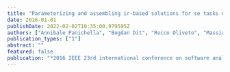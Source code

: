 ```yaml
---
title: "Parameterizing and assembling ir-based solutions for se tasks using genetic algorithms"
date: 2016-01-01
publishDate: 2022-02-02T10:35:00.979595Z
authors: ["Annibale Panichella", "Bogdan Dit", "Rocco Oliveto", "Massimiliano Di Penta", "Denys Poshyvanyk", "Andrea De Lucia"]
publication_types: ["1"]
abstract: ""
featured: false
publication: "*2016 IEEE 23rd international conference on software analysis, evolution, and reengineering (SANER)*"
---
```


